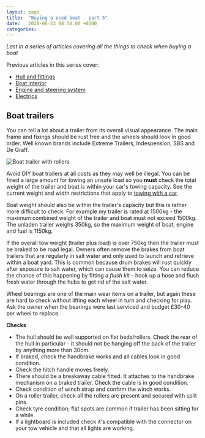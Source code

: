 ```yaml
---
layout: page
title:  "Buying a used boat - part 5"
date:   2020-06-23 08:50:00 +0100
categories:
---
```

*Last in a series of articles covering all the things to check when buying a boat*

Previous articles in this series cover:

- [Hull and fittings]({{site.baseurl}}/Boat-checks-part-1)
- [Boat interior]({{site.baseurl}}/Boat-interior)
- [Engine and steering system]({{site.baseurl}}/Engine-steering)
- [Electrics]({{site.baseurl}}/Electrics)

## Boat trailers
You can tell a lot about a trailer from its overall visual appearance. The main frame and fixings should be rust free and the wheels should look in good order. Well known brands include Extreme Trailers, Indespension, SBS and De Graff.

![Boat trailer with rollers]({{site.baseurl}}/images/trailer.jpg)

Avoid DIY boat trailers at all costs as they may well be illegal. You can be fined a large amount for towing an unsafe load so you **must** check the total weight of the trailer and boat is within your car's towing capacity. See the current weight and width restrictions that apply to [towing with a car](https://www.gov.uk/towing-with-car).

Boat weight should also be within the trailer's capacity but this is rather more difficult to check. For example my trailer is rated at 1500kg - the maximum combined weight of the trailer and boat must not exceed 1500kg. The unladen trailer weighs 350kg, so the maximum weight of boat, engine and fuel is 1150kg.

If the overall tow weight (trailer plus load) is over 750kg then the trailer must be braked to be road legal. Owners often remove the brakes from boat trailers that are regularly in salt water and only used to launch and retrieve within a boat yard. This is common because drum brakes will rust quickly after exposure to salt water, which can cause them to seize. You can reduce the chance of this happening by fitting a *flush kit* - hook up a hose and flush fresh water through the hubs to get rid of the salt water.

Wheel bearings are one of the main wear items on a trailer, but again these are hard to check without lifting each wheel in turn and checking for play. Ask the owner when the bearings were last serviced and budget £30-40 per wheel to replace.

**Checks**
- The hull should be well supported on flat beds/rollers. Check the rear of the hull in particular - it should not be hanging off the back of the trailer by anything more than 30cm.
- If braked, check the handbrake works and all cables look in good condition.
- Check the hitch handle moves freely.
- There should be a breakaway cable fitted. It attaches to the handbrake mechanism on a braked trailer. Check the cable is in good condition.
- Check condition of winch strap and confirm the winch works.
- On a roller trailer, check all the rollers are present and secured with split pins.
- Check tyre condition; flat spots are common if trailer has been sitting for a while.
- If a lightboard is included check it's compatible with the connector on your tow vehicle and that all lights are working.
